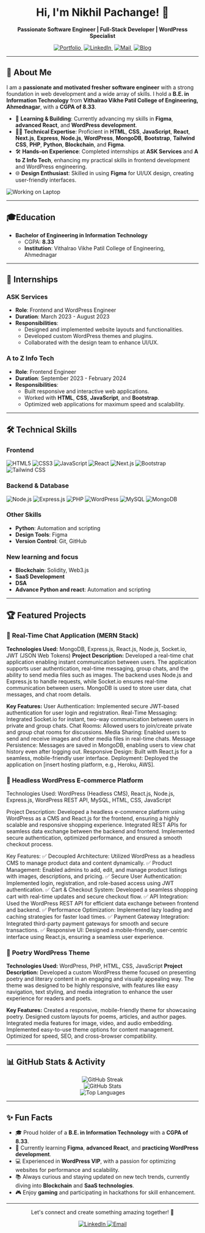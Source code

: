 
<h1 align="center">Hi, I'm Nikhil Pachange! 👋</h1>

<p align="center">
  <b>Passionate Software Engineer | Full-Stack Developer | WordPress Specialist</b>
</p>

<p align="center">
  <!-- Portfolio Link -->
  <a href="https://portfolio-7d60b.web.app" target="_blank" style="margin-right: 4px;">
    <img src="https://img.shields.io/badge/Portfolio-%2312100E.svg?style=for-the-badge" alt="Portfolio" />
  </a>

  <!-- LinkedIn Link -->
  <a href="https://www.linkedin.com/in/nikhil-pachange-998093267/" target="_blank" style="margin-right: 4px;">
    <img src="https://img.shields.io/badge/LinkedIn-0A66C2?style=for-the-badge&logo=linkedin&logoColor=white" alt="LinkedIn" />
  </a>

  <!-- Email Link -->
  <a href="mailto:nikhil1pachange@gmail.com" target="_blank" style="margin-right: 4px;">
    <img src="https://img.shields.io/badge/Mail-D14836?style=for-the-badge&logo=gmail&logoColor=white" alt="Mail" />
  </a>

  <!-- Blog Link -->
  <a href="#" target="_blank">
    <img src="https://img.shields.io/badge/Blog-FFA500?style=for-the-badge&logo=hashnode&logoColor=white" alt="Blog" />
  </a>
</p>


---
## 🚀 About Me

I am a **passionate and motivated fresher software engineer** with a strong foundation in web development and a wide array of skills. I hold a **B.E. in Information Technology** from **Vithalrao Vikhe Patil College of Engineering, Ahmednagar**, with a **CGPA of 8.33**.

- 🌱 **Learning & Building**: Currently advancing my skills in **Figma**, **advanced React**, and **WordPress development**.
- 👨‍💻 **Technical Expertise**: Proficient in **HTML**, **CSS**, **JavaScript**, **React**, **Next.js**, **Express**, **Node.js**, **WordPress**, **MongoDB**, **Bootstrap**, **Tailwind CSS**, **PHP**, **Python**, **Blockchain**, and **Figma**.
- 🛠 **Hands-on Experience**: Completed internships at **ASK Services** and **A to Z Info Tech**, enhancing my practical skills in frontend development and WordPress engineering.
- 🌐 **Design Enthusiast**: Skilled in using **Figma** for UI/UX design, creating user-friendly interfaces.

![Working on Laptop](https://i.giphy.com/media/v1.Y2lkPTc5MGI3NjExZnBscW94ZTlwY2xwM3pqOXJwbDNvOXNzMnlnNWc3NHVnb2k5aGE0NCZlcD12MV9pbnRlcm5hbF9naWZfYnlfaWQmY3Q9Zw/qgQUggAC3Pfv687qPC/giphy.gif)

---

## 🎓Education

- **Bachelor of Engineering in Information Technology**
  - CGPA: **8.33**
  - **Institution**: Vithalrao Vikhe Patil College of Engineering, Ahmednagar

---

## 💼 Internships

### **ASK Services**

- **Role**: Frontend and WordPress Engineer
- **Duration**: March 2023 - August 2023
- **Responsibilities**:
  - Designed and implemented website layouts and functionalities.
  - Developed custom WordPress themes and plugins.
  - Collaborated with the design team to enhance UI/UX.

### **A to Z Info Tech**

- **Role**: Frontend Engineer
- **Duration**: September 2023 - February 2024
- **Responsibilities**:
  - Built responsive and interactive web applications.
  - Worked with **HTML**, **CSS**, **JavaScript**, and **Bootstrap**.
  - Optimized web applications for maximum speed and scalability.

---

## 🛠 Technical Skills

### Frontend
<p>
  <img src="https://img.shields.io/badge/HTML5-E34F26.svg?style=for-the-badge&logo=HTML5&logoColor=white" alt="HTML5" />
  <img src="https://img.shields.io/badge/CSS3-1572B6.svg?style=for-the-badge&logo=CSS3&logoColor=white" alt="CSS3" />
  <img src="https://img.shields.io/badge/JavaScript-F7DF1E.svg?style=for-the-badge&logo=JavaScript&logoColor=black" alt="JavaScript" />
  <img src="https://img.shields.io/badge/React-61DAFB.svg?style=for-the-badge&logo=React&logoColor=black" alt="React" />
  <img src="https://img.shields.io/badge/Next.js-000000.svg?style=for-the-badge&logo=Next.js&logoColor=white" alt="Next.js" />
  <img src="https://img.shields.io/badge/Bootstrap-563D7C.svg?style=for-the-badge&logo=Bootstrap&logoColor=white" alt="Bootstrap" />
  <img src="https://img.shields.io/badge/Tailwind_CSS-38B2AC.svg?style=for-the-badge&logo=Tailwind-CSS&logoColor=white" alt="Tailwind CSS" />
</p>

### Backend & Database
<p>
  <img src="https://img.shields.io/badge/Node.js-339933.svg?style=for-the-badge&logo=Node.js&logoColor=white" alt="Node.js" />
  <img src="https://img.shields.io/badge/Express.js-000000.svg?style=for-the-badge&logo=Express&logoColor=white" alt="Express.js" />
  <img src="https://img.shields.io/badge/PHP-777BB4.svg?style=for-the-badge&logo=PHP&logoColor=white" alt="PHP" />
  <img src="https://img.shields.io/badge/WordPress-21759B.svg?style=for-the-badge&logo=WordPress&logoColor=white" alt="WordPress" />
  <img src="https://img.shields.io/badge/MySQL-4479A1.svg?style=for-the-badge&logo=MySQL&logoColor=white" alt="MySQL" />
  <img src="https://img.shields.io/badge/MongoDB-47A248.svg?style=for-the-badge&logo=MongoDB&logoColor=white" alt="MongoDB" />
</p>

### Other Skills
- **Python**: Automation and scripting
- **Design Tools**: Figma
- **Version Control**: Git, GitHub

### New learning and focus
- **Blockchain**: Solidity, Web3.js
- **SaaS Development**
-  **DSA**
-  **Advance Python and react**: Automation and scripting

---

## 🏆 Featured Projects

### 🌟 **Real-Time Chat Application (MERN Stack)**

**Technologies Used:** MongoDB, Express.js, React.js, Node.js, Socket.io, JWT (JSON Web Tokens)
**Project Description:**
Developed a real-time chat application enabling instant communication between users. The application supports user authentication, real-time messaging, group chats, and the ability to send media files such as images. The backend uses Node.js and Express.js to handle requests, while Socket.io ensures real-time communication between users. MongoDB is used to store user data, chat messages, and chat room details.

**Key Features:**
User Authentication: Implemented secure JWT-based authentication for user login and registration.
Real-Time Messaging: Integrated Socket.io for instant, two-way communication between users in private and group chats.
Chat Rooms: Allowed users to join/create private and group chat rooms for discussions.
Media Sharing: Enabled users to send and receive images and other media files in real-time chats.
Message Persistence: Messages are saved in MongoDB, enabling users to view chat history even after logging out.
Responsive Design: Built with React.js for a seamless, mobile-friendly user interface.
Deployment: Deployed the application on [insert hosting platform, e.g., Heroku, AWS].


### 🌟 **Headless WordPress E-commerce Platform**
Technologies Used: WordPress (Headless CMS), React.js, Node.js, Express.js, WordPress REST API, MySQL, HTML, CSS, JavaScript

Project Description: Developed a headless e-commerce platform using WordPress as a CMS and React.js for the frontend, ensuring a highly scalable and responsive shopping experience. Integrated REST APIs for seamless data exchange between the backend and frontend. Implemented secure authentication, optimized performance, and ensured a smooth checkout process.

Key Features:
✅ Decoupled Architecture: Utilized WordPress as a headless CMS to manage product data and content dynamically.
✅ Product Management: Enabled admins to add, edit, and manage product listings with images, descriptions, and pricing.
✅ Secure User Authentication: Implemented login, registration, and role-based access using JWT authentication.
✅ Cart & Checkout System: Developed a seamless shopping cart with real-time updates and secure checkout flow.
✅ API Integration: Used the WordPress REST API for efficient data exchange between frontend and backend.
✅ Performance Optimization: Implemented lazy loading and caching strategies for faster load times.
✅ Payment Gateway Integration: Integrated third-party payment gateways for smooth and secure transactions.
✅ Responsive UI: Designed a mobile-friendly, user-centric interface using React.js, ensuring a seamless user experience.



### 🌟 **Poetry WordPress Theme**

**Technologies Used:** WordPress, PHP, HTML, CSS, JavaScript
**Project Description:**
Developed a custom WordPress theme focused on presenting poetry and literary content in an engaging and visually appealing way. The theme was designed to be highly responsive, with features like easy navigation, text styling, and media integration to enhance the user experience for readers and poets.

**Key Features:**
Created a responsive, mobile-friendly theme for showcasing poetry.
Designed custom layouts for poems, articles, and author pages.
Integrated media features for image, video, and audio embedding.
Implemented easy-to-use theme options for content management.
Optimized for speed, SEO, and cross-browser compatibility.

---


## 📊 GitHub Stats & Activity

<div align="center">
  <img src="https://github-readme-streak-stats.herokuapp.com/?user=nikhilpachange&theme=highcontrast&hide_border=true" alt="GitHub Streak" />
</div>

<div align="center">
  <img src="https://github-readme-stats.vercel.app/api?username=nikhilpachange&show_icons=true&theme=tokyonight&hide_border=true" alt="GitHub Stats" />
</div>

<div align="center">
  <img src="https://github-readme-stats.vercel.app/api/top-langs/?username=nikhilpachange&layout=compact&theme=tokyonight&hide_border=true" alt="Top Languages" />
</div>

---

## ✨ Fun Facts

- 🎓 Proud holder of a **B.E. in Information Technology** with a **CGPA of 8.33**.
- 🌱 Currently learning **Figma**, **advanced React**, and **practicing WordPress development**.
- 💻 Experienced in **WordPress VIP**, with a passion for optimizing websites for performance and scalability.
- 📚 Always curious and staying updated on new tech trends, currently diving into **Blockchain** and **SaaS technologies**.
- 🎮 Enjoy **gaming** and participating in hackathons for skill enhancement.

---

<p align="center">Let's connect and create something amazing together! 🤝</p>
<p align="center">
  <a href="https://www.linkedin.com/in/nikhil-pachange-998093267/" target="_blank">
    <img src="https://img.shields.io/badge/LinkedIn-0A66C2?style=for-the-badge&logo=linkedin&logoColor=white" alt="LinkedIn" />
  </a>
  <a href="mailto:nikhil1pachange@gmail.com" target="_blank">
    <img src="https://img.shields.io/badge/Email-D14836?style=for-the-badge&logo=gmail&logoColor=white" alt="Email" />
  </a>
</p>
